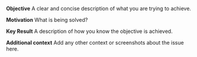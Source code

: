 **Objective**
A clear and concise description of what you are trying to achieve.


**Motivation**
What is being solved?


**Key Result**
A description of how you know the objective is achieved.


**Additional context**
Add any other context or screenshots about the issue here.

